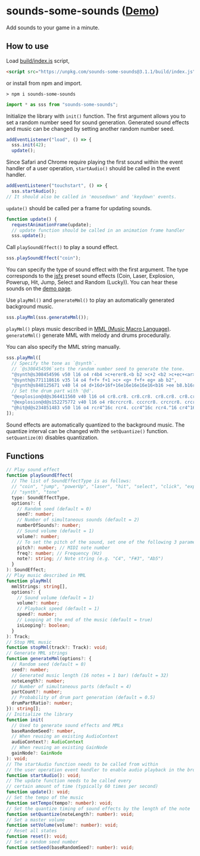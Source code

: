 # sounds-some-sounds ([Demo](https://abagames.github.io/sounds-some-sounds/index.html))

Add sounds to your game in a minute.

## How to use

Load [build/index.js](https://raw.githubusercontent.com/abagames/sounds-some-sounds/master/build/index.js) script,

```html
<script src="https://unpkg.com/sounds-some-sounds@3.1.1/build/index.js"></script>
```

or install from npm and import.

```
> npm i sounds-some-sounds
```

```js
import * as sss from "sounds-some-sounds";
```

Initialize the library with `init()` function. The first argument allows you to set a random number seed for sound generation. Generated sound effects and music can be changed by setting another random number seed.

```js
addEventListener("load", () => {
  sss.init(42);
  update();
```

Since Safari and Chrome require playing the first sound within the event handler of a user operation, `startAudio()` should be called in the event handler.

```js
addEventListener("touchstart", () => {
  sss.startAudio();
// It should also be called in 'mousedown' and 'keydown' events.
```

`update()` should be called per a frame for updating sounds.

```js
function update() {
  requestAnimationFrame(update);
  // update function should be called in an animation frame handler
  sss.update();
```

Call `playSoundEffect()` to play a sound effect.

```js
sss.playSoundEffect("coin");
```

You can specify the type of sound effect with the first argument. The type corresponds to the [jsfx](https://github.com/loov/jsfx) preset sound effects (Coin, Laser, Explosion, Powerup, Hit, Jump, Select and Random (Lucky)). You can hear these sounds on the [demo page](https://abagames.github.io/sounds-some-sounds/index.html).

Use `playMml()` and `generateMml()` to play an automatically generated background music.

```js
sss.playMml(sss.generateMml());
```

`playMml()` plays music described in [MML (Music Macro Language)](https://github.com/mohayonao/mml-iterator). `generateMml()` generate MML with melody and drums procedurally.

You can also specify the MML string manually.

```javascript
sss.playMml([
  // Specify the tone as `@synth`.
  // `@s308454596`sets the random number seed to generate the tone.
  "@synth@s308454596 v50 l16 o4 r4b4 >c+erer8.<b b2 >c+2 <b2 >c+ec+<ar>c+r<a f+g+af+rf+er e2",
  "@synth@s771118616 v35 l4 o4 f+f+ f+1 >c+ <g+ f+f+ eg+ ab b2",
  "@synth@s848125671 v40 l4 o4 d+16d+16f+16e16e16e16e16<b16 >ee b8.b16r8>f+8 c+c+ <b>f+ <aa a2 bb",
  // Set the drum part with '@d'.
  "@explosion@d@s364411560 v40 l16 o4 cr8.cr8. cr8.cr8. cr8.cr8. cr8.cr8. cr8.cr8. cr8.cr8. cr8.cr8. cr8.cr8.",
  "@explosion@d@s152275772 v40 l16 o4 r8crcrcr8. cccrcr8. crcrcr8. crcrcr8. crcrcr8. crcrcr8. crcrcr8. crcrcr",
  "@hit@d@s234851483 v50 l16 o4 rcr4^16c rcr4. ccr4^16c rcr4.^16 cr4^16c rcr4.^16 cr4^16c rcr4.",
]);
```

Sound effects are automatically quantized to the background music. The quantize interval can be changed with the `setQuantize()` function. `setQuantize(0)` disables quantization.

## Functions

```typescript
// Play sound effect
function playSoundEffect(
  // The list of SoundEffectType is as follows:
  // "coin", "jump", "powerUp", "laser", "hit", "select", "click", "explosion", "random",
  // "synth", "tone"
  type: SoundEffectType,
  options?: {
    // Random seed (default = 0)
    seed?: number;
    // Number of simultaneous sounds (default = 2)
    numberOfSounds?: number;
    // Sound volume (default = 1)
    volume?: number;
    // To set the pitch of the sound, set one of the following 3 parameters
    pitch?: number; // MIDI note number
    freq?: number; // Frequency (Hz)
    note?: string; // Note string (e.g. "C4", "F#3", "Ab5")
  }
): SoundEffect;
// Play music described in MML
function playMml(
  mmlStrings: string[],
  options?: {
    // Sound volume (default = 1)
    volume?: number;
    // Playback speed (default = 1)
    speed?: number;
    // Looping at the end of the music (default = true)
    isLooping?: boolean;
  }
): Track;
// Stop MML music
function stopMml(track?: Track): void;
// Generate MML strings
function generateMml(options?: {
  // Random seed (default = 0)
  seed?: number;
  // Generated music length (16 notes = 1 bar) (default = 32)
  noteLength?: number;
  // Number of simultaneous parts (default = 4)
  partCount?: number;
  // Probability of drum part generation (default = 0.5)
  drumPartRatio?: number;
}): string[];
// Initialize the library
function init(
  // Used to generate sound effects and MMLs
  baseRandomSeed?: number,
  // When reusing an existing AudioContext
  audioContext?: AudioContext
  // When reusing an existing GainNode
  gainNode?: GainNode
): void;
// The startAudio function needs to be called from within
// the user operation event handler to enable audio playback in the browser
function startAudio(): void;
// The update function needs to be called every
// certain amount of time (typically 60 times per second)
function update(): void;
// Set the tempo of the music
function setTempo(tempo?: number): void;
// Set the quantize timing of sound effects by the length of the note
function setQuantize(noteLength?: number): void;
// Set a master volume
function setVolume(volume?: number): void;
// Reset all states
function reset(): void;
// Set a random seed number
function setSeed(baseRandomSeed?: number): void;
```
